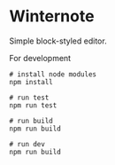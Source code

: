 # Winternote

Simple block-styled editor.

For development

```
# install node modules 
npm install

# run test
npm run test

# run build
npm run build

# run dev
npm run build
```
